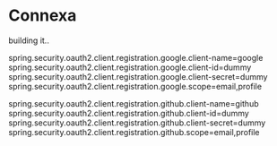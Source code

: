# Connexa

building it..

<!-- outh2 for google-->

spring.security.oauth2.client.registration.google.client-name=google
spring.security.oauth2.client.registration.google.client-id=dummy
spring.security.oauth2.client.registration.google.client-secret=dummy
spring.security.oauth2.client.registration.google.scope=email,profile

<!-- outh2 for github -->

spring.security.oauth2.client.registration.github.client-name=github
spring.security.oauth2.client.registration.github.client-id=dummy
spring.security.oauth2.client.registration.github.client-secret=dummy
spring.security.oauth2.client.registration.github.scope=email,profile
